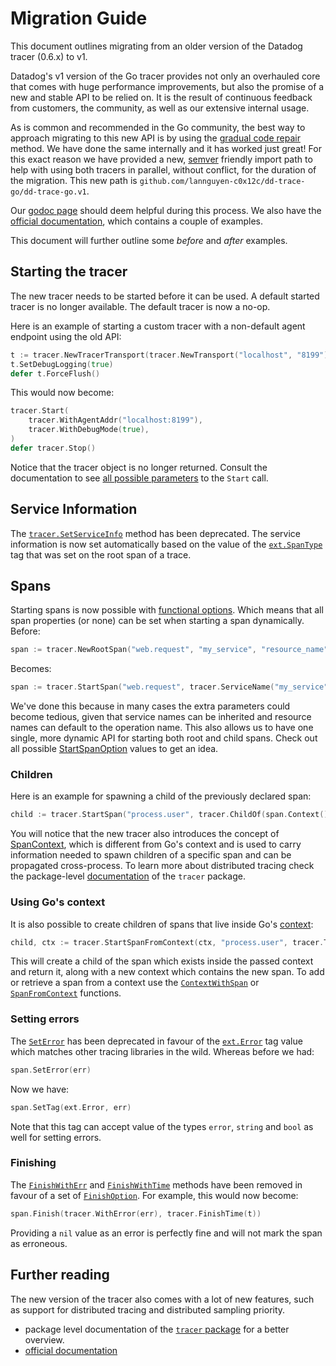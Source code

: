 # Migration Guide

This document outlines migrating from an older version of the Datadog tracer (0.6.x) to v1.

Datadog's v1 version of the Go tracer provides not only an overhauled core that comes with huge performance improvements, but also the promise of a new and stable API to be relied on. It is the result of continuous feedback from customers, the community, as well as our extensive internal usage.

As is common and recommended in the Go community, the best way to approach migrating to this new API is by using the [gradual code repair](https://talks.golang.org/2016/refactor.article) method. We have done the same internally and it has worked just great! For this exact reason we have provided a new, [semver](https://semver.org/) friendly import path to help with using both tracers in parallel, without conflict, for the duration of the migration. This new path is `github.com/lannguyen-c0x12c/dd-trace-go/dd-trace-go.v1`.

Our [godoc page](https://godoc.org/github.com/lannguyen-c0x12c/dd-trace-go/dd-trace-go.v1/ddtrace) should deem helpful during this process. We also have the [official documentation](https://docs.datadoghq.com/tracing/setup/go/), which contains a couple of examples.

This document will further outline some _before_ and _after_ examples.

## Starting the tracer

The new tracer needs to be started before it can be used. A default started tracer is no longer available. The default tracer is now a no-op.

Here is an example of starting a custom tracer with a non-default agent endpoint using the old API:

```go
t := tracer.NewTracerTransport(tracer.NewTransport("localhost", "8199"))
t.SetDebugLogging(true)
defer t.ForceFlush()
```

This would now become:

```go
tracer.Start(
    tracer.WithAgentAddr("localhost:8199"),
    tracer.WithDebugMode(true),
)
defer tracer.Stop()
```

Notice that the tracer object is no longer returned. Consult the documentation to see [all possible parameters](https://godoc.org/github.com/lannguyen-c0x12c/dd-trace-go/dd-trace-go.v1/ddtrace/tracer#StartOption) to the `Start` call.

## Service Information

The [`tracer.SetServiceInfo`](https://godoc.org/github.com/DataDog/dd-trace-go/tracer#Tracer.SetServiceInfo) method has been deprecated. The service information is now set automatically based on the value of the [`ext.SpanType`](https://godoc.org/github.com/lannguyen-c0x12c/dd-trace-go/dd-trace-go.v1/ddtrace/ext#SpanType) tag that was set on the root span of a trace.

## Spans

Starting spans is now possible with [functional options](https://godoc.org/github.com/lannguyen-c0x12c/dd-trace-go/dd-trace-go.v1/ddtrace/tracer#StartSpanOption). Which means that all span properties (or none) can be set when starting a span dynamically. Before:

```go
span := tracer.NewRootSpan("web.request", "my_service", "resource_name")
```

Becomes:

```go
span := tracer.StartSpan("web.request", tracer.ServiceName("my_service"), tracer.ResourceName("resource_name"))
```

We've done this because in many cases the extra parameters could become tedious, given that service names can be inherited and resource names can default to the operation name. This also allows us to have one single, more dynamic API for starting both root and child spans. Check out all possible [StartSpanOption](https://godoc.org/github.com/lannguyen-c0x12c/dd-trace-go/dd-trace-go.v1/ddtrace/tracer#StartSpanOption) values to get an idea.

### Children

Here is an example for spawning a child of the previously declared span:
```go
child := tracer.StartSpan("process.user", tracer.ChildOf(span.Context()))
```
You will notice that the new tracer also introduces the concept of [SpanContext](https://godoc.org/github.com/lannguyen-c0x12c/dd-trace-go/dd-trace-go.v1/ddtrace#SpanContext), which is different from Go's context and is used to carry information needed to spawn children of a specific span and can be propagated cross-process. To learn more about distributed tracing check the package-level [documentation](https://godoc.org/github.com/lannguyen-c0x12c/dd-trace-go/dd-trace-go.v1/ddtrace/tracer#ChildOf) of the `tracer` package.

### Using Go's context

It is also possible to create children of spans that live inside Go's [context](https://golang.org/pkg/context/):
```go
child, ctx := tracer.StartSpanFromContext(ctx, "process.user", tracer.Tag("key", "value"))
```
This will create a child of the span which exists inside the passed context and return it, along with a new context which contains the new span. To add or retrieve a span from a context use the [`ContextWithSpan`](https://godoc.org/github.com/lannguyen-c0x12c/dd-trace-go/dd-trace-go.v1/ddtrace/tracer#ContextWithSpan) or [`SpanFromContext`](https://godoc.org/github.com/lannguyen-c0x12c/dd-trace-go/dd-trace-go.v1/ddtrace/tracer#SpanFromContext) functions.

### Setting errors

The [`SetError`](https://godoc.org/github.com/DataDog/dd-trace-go/tracer#Span.SetError) has been deprecated in favour of the [`ext.Error`](https://godoc.org/github.com/lannguyen-c0x12c/dd-trace-go/dd-trace-go.v1/ddtrace/ext#Error) tag value which matches other tracing libraries in the wild. Whereas before we had:

```go
span.SetError(err)
```

Now we have:

```go
span.SetTag(ext.Error, err)
```

Note that this tag can accept value of the types `error`, `string` and `bool` as well for setting errors.

### Finishing

The [`FinishWithErr`](https://godoc.org/github.com/DataDog/dd-trace-go/tracer#Span.FinishWithErr) and [`FinishWithTime`](https://godoc.org/github.com/DataDog/dd-trace-go/tracer#Span.FinishWithTime) methods have been removed in favour of a set of [`FinishOption`](https://godoc.org/github.com/lannguyen-c0x12c/dd-trace-go/dd-trace-go.v1/ddtrace/tracer#FinishOption). For example, this would now become:

```go
span.Finish(tracer.WithError(err), tracer.FinishTime(t))
```

Providing a `nil` value as an error is perfectly fine and will not mark the span as erroneous.

## Further reading

The new version of the tracer also comes with a lot of new features, such as support for distributed tracing and distributed sampling priority. 

* package level documentation of the [`tracer` package](https://godoc.org/github.com/lannguyen-c0x12c/dd-trace-go/dd-trace-go.v1/ddtrace/tracer) for a better overview.
* [official documentation](https://docs.datadoghq.com/tracing/setup/go/)
